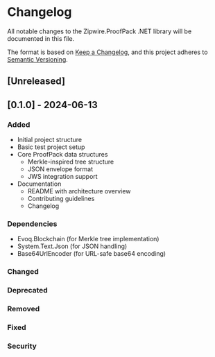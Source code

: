 # Changelog

All notable changes to the Zipwire.ProofPack .NET library will be documented in this file.

The format is based on [Keep a Changelog](https://keepachangelog.com/en/1.0.0/),
and this project adheres to [Semantic Versioning](https://semver.org/spec/v2.0.0.html).

## [Unreleased]


## [0.1.0] - 2024-06-13

### Added
- Initial project structure
- Basic test project setup
- Core ProofPack data structures
  - Merkle-inspired tree structure
  - JSON envelope format
  - JWS integration support
- Documentation
  - README with architecture overview
  - Contributing guidelines
  - Changelog

### Dependencies
- Evoq.Blockchain (for Merkle tree implementation)
- System.Text.Json (for JSON handling)
- Base64UrlEncoder (for URL-safe base64 encoding)

### Changed

### Deprecated

### Removed

### Fixed

### Security 